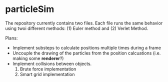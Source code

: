 # particleSim

The repository currently contains two files. Each file runs the same behavior using twoi different methods: (1) Euler method and (2) Verlet Method.


Plans:
- Implement substeps to calculate positions multiple times during a frame
- Uncouple the drawing of the particles from the position calcuations (i.e. making some **renderer**?)
- Implement collisions between objects.
    1. Brute force implementation
    2. Smart grid implementation


